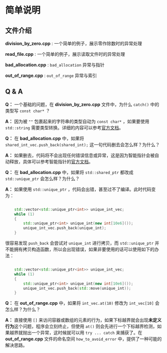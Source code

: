 # 简单说明

## 文件介绍

**division_by_zero.cpp** : 一个简单的例子，展示零作除数时的异常处理

**read_file.cpp** : 一个简单的例子，展示读取文件时的异常处理

**bad_allocation.cpp** : `bad_allocation` 异常与指针

**out_of_range.cpp** : `out_of_range` 异常与索引

## Q & A

**Q：** 一个基础的问题，在 **division_by_zero.cpp** 文件中，为什么 `catch()` 中的类型写 `const char*` ？

**A：** 因为被 `""` 包裹起来的字符串的类型自动为 `const char*` ，如果要使用 `std::string` 需要类型转换。详细的内容可以参考[官方文档](https://learn.microsoft.com/zh-cn/cpp/cpp/string-and-character-literals-cpp)。

**Q：** 在 **bad_allocation.cpp** 中，如果将 `shared_int_vec.push_back(shared_int);` 这一句代码删去会怎么样？为什么？

**A：** 如果删去，代码将不会出现任何错误信息或异常，这是因为智能指针会被自动释放，具体可以参考智能指针的[官方文档](https://learn.microsoft.com/zh-cn/cpp/cpp/smart-pointers-modern-cpp)。

**Q：** 在 **bad_allocation.cpp** 中，如果将 `std::shared_ptr` 都改成 `std::unique_ptr` 会怎么样？为什么？

**A：** 如果使用 `std::unique_ptr` ，代码会出错，甚至过不了编译。此时代码变为：

```cpp

    std::vector<std::unique_ptr<int>> unique_int_vec;
    while (1)
    {
        std::unique_ptr<int> unique_int(new int[10e6]());
        unique_int_vec.push_back(unique_int);
    }

```

很容易发现 `push_back` 会尝试对 `unique_int` 进行拷贝，而 `std::unique_ptr` 并不能拥有拷贝构造函数，所以会出现错误，如果非要使用的话可以使用如下的办法：

```cpp

    std::vector<std::unique_ptr<int>> unique_int_vec;
    while (1)
    {
        std::unique_ptr<int> unique_int(new int[10e6]());
        unique_int_vec.push_back(std::move(unique_int));
    }

```

**Q：** 在 **out_of_range.cpp** 中，如果将 `int_vec.at(10)` 修改为 `int_vec[10]` 会怎么样？为什么？

**A：** 直接使用 `[]` 来访问容器或数组的元素的行为，如果下标越界就会出现**未定义行为**这个问题，程序会立刻终止，但使用 `at()` 则会先进行一个下标越界检测，如果越界就抛出一个异常，这时候就可以用 `try ... catch` 来捕获了。在 **out_of_range.cpp** 文件的命名空间 `how_to_avoid_error` 中，提供了一种可能的解决思路。
